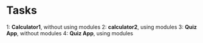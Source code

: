 # Tasks
1: **Calculator1**, without using modules
2: **calculator2**, using modules
3: **Quiz App**, without modules
4: **Quiz App**, using modules
